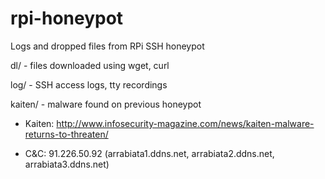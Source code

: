 # rpi-honeypot

Logs and dropped files from RPi SSH honeypot

dl/ - files downloaded using wget, curl

log/ - SSH access logs, tty recordings

kaiten/ - malware found on previous honeypot

* Kaiten: http://www.infosecurity-magazine.com/news/kaiten-malware-returns-to-threaten/

* C&C: 91.226.50.92 (arrabiata1.ddns.net, arrabiata2.ddns.net, arrabiata3.ddns.net)

